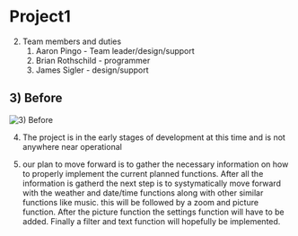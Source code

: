 # Project1


2) Team members and duties
   1. Aaron Pingo - Team leader/design/support
    2. Brian Rothschild - programmer 
      3. James Sigler - design/support
## 3) Before 
![3) Before](https://i.imgur.com/vntOOMv.png)

  
  
  4) The project is in the early stages of development at this time and is not anywhere near operational
  
  5) our plan to move forward is to gather the necessary information on how to properly implement the current planned functions. After all      the information is gatherd the next step is to systymatically move forward with the weather and date/time functions along with other        similar functions like music. this will be followed by a zoom and picture function. After the picture function the settings function        will have to be added. Finally a filter and text function will hopefully be implemented.
